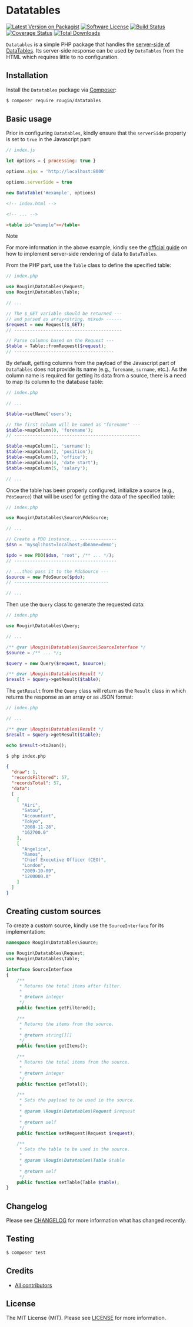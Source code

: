 # Datatables

[![Latest Version on Packagist][ico-version]][link-packagist]
[![Software License][ico-license]][link-license]
[![Build Status][ico-build]][link-build]
[![Coverage Status][ico-coverage]][link-coverage]
[![Total Downloads][ico-downloads]][link-downloads]

`Datatables` is a simple PHP package that handles the [server-side of DataTables](https://datatables.net/examples/data_sources/server_side.html). Its server-side response can be used by `DataTables` from the HTML which requires little to no configuration.

## Installation

Install the `Datatables` package via [Composer](https://getcomposer.org/):

``` bash
$ composer require rougin/datatables
```

## Basic usage

Prior in configuring `Datatables`, kindly ensure that the `serverSide` property is set to `true` in the Javascript part:

``` js
// index.js

let options = { processing: true }

options.ajax = 'http://localhost:8000'

options.serverSide = true

new DataTable('#example', options)
```

``` html
<!-- index.html -->

<!-- ... -->

<table id="example"></table>
```

> [!NOTE]
> For more information in the above example, kindly see the [official guide](https://datatables.net/examples/data_sources/server_side.html) on how to implement server-side rendering of data to `DataTables`.

From the PHP part, use the `Table` class to define the specified table:

``` php
// index.php

use Rougin\Datatables\Request;
use Rougin\Datatables\Table;

// ...

// The $_GET variable should be returned ---
// and parsed as array<string, mixed> ------
$request = new Request($_GET);
// -----------------------------------------

// Parse columns based on the Request ---
$table = Table::fromRequest($request);
// --------------------------------------
```

By default, getting columns from the payload of the Javascript part of `DataTables` does not provide its name (e.g., `forename`, `surname`, etc.). As the column name is required for getting its data from a source, there is a need to map its column to the database table:

``` php
// index.php

// ...

$table->setName('users');

// The first column will be named as "forename" ---
$table->mapColumn(0, 'forename');
// ------------------------------------------------

$table->mapColumn(1, 'surname');
$table->mapColumn(2, 'position');
$table->mapColumn(3, 'office');
$table->mapColumn(4, 'date_start');
$table->mapColumn(5, 'salary');

// ...

```

Once the table has been properly configured, initialize a source (e.g., `PdoSource`) that will be used for getting the data of the specified table:

``` php
// index.php

use Rougin\Datatables\Source\PdoSource;

// ...

// Create a PDO instance... --------------
$dsn = 'mysql:host=localhost;dbname=demo';

$pdo = new PDO($dsn, 'root', /** ... */);
// ---------------------------------------

// ...then pass it to the PdoSource ---
$source = new PdoSource($pdo);
// ------------------------------------

// ...
```

Then use the `Query` class to generate the requested data: 

``` php
// index.php

use Rougin\Datatables\Query;

// ...

/** @var \Rougin\Datatables\Source\SourceInterface */
$source = /** ... */;

$query = new Query($request, $source);

/** @var \Rougin\Datatables\Result */
$result = $query->getResult($table);
```

The `getResult` from the `Query` class will return as the `Result` class in which returns the response as an array or as JSON format:

``` php
// index.php

// ...

/** @var \Rougin\Datatables\Result */
$result = $query->getResult($table);

echo $result->toJson();
```

``` bash
$ php index.php
```

``` json
{
  "draw": 1,
  "recordsFiltered": 57,
  "recordsTotal": 57,
  "data":
  [
    [
      "Airi",
      "Satou",
      "Accountant",
      "Tokyo",
      "2008-11-28",
      "162700.0"
    ],
    [
      "Angelica",
      "Ramos",
      "Chief Executive Officer (CEO)",
      "London",
      "2009-10-09",
      "1200000.0"
    ]
  ]
}
```

## Creating custom sources

To create a custom source, kindly use the `SourceInterface` for its implementation:

``` php
namespace Rougin\Datatables\Source;

use Rougin\Datatables\Request;
use Rougin\Datatables\Table;

interface SourceInterface
{
    /**
     * Returns the total items after filter.
     *
     * @return integer
     */
    public function getFiltered();

    /**
     * Returns the items from the source.
     *
     * @return string[][]
     */
    public function getItems();

    /**
     * Returns the total items from the source.
     *
     * @return integer
     */
    public function getTotal();

    /**
     * Sets the payload to be used in the source.
     *
     * @param \Rougin\Datatables\Request $request
     *
     * @return self
     */
    public function setRequest(Request $request);

    /**
     * Sets the table to be used in the source.
     *
     * @param \Rougin\Datatables\Table $table
     *
     * @return self
     */
    public function setTable(Table $table);
}
```

## Changelog

Please see [CHANGELOG][link-changelog] for more information what has changed recently.

## Testing

``` bash
$ composer test
```

## Credits

- [All contributors][link-contributors]

## License

The MIT License (MIT). Please see [LICENSE][link-license] for more information.

[ico-build]: https://img.shields.io/github/actions/workflow/status/rougin/datatables/build.yml?style=flat-square
[ico-coverage]: https://img.shields.io/codecov/c/github/rougin/datatables?style=flat-square
[ico-downloads]: https://img.shields.io/packagist/dt/rougin/datatables.svg?style=flat-square
[ico-license]: https://img.shields.io/badge/license-MIT-brightgreen.svg?style=flat-square
[ico-version]: https://img.shields.io/packagist/v/rougin/datatables.svg?style=flat-square

[link-build]: https://github.com/rougin/datatables/actions
[link-changelog]: https://github.com/rougin/datatables/blob/master/CHANGELOG.md
[link-contributors]: https://github.com/rougin/datatables/contributors
[link-coverage]: https://app.codecov.io/gh/rougin/datatables
[link-downloads]: https://packagist.org/packages/rougin/datatables
[link-license]: https://github.com/rougin/datatables/blob/master/LICENSE.md
[link-packagist]: https://packagist.org/packages/rougin/datatables